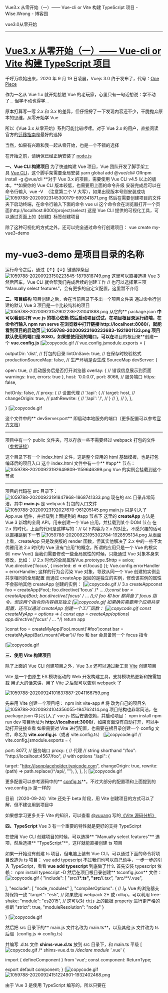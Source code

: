 Vue3.x 从零开始（一）—— Vue-cli or Vite 构建 TypeScript 项目 - Wise.Wrong - 博客园

vue3.0从零开始
* * *

#   [Vue3.x 从零开始（一）—— Vue-cli or Vite 构建 TypeScript 项目](https://www.cnblogs.com/wisewrong/p/13717287.html)

千呼万唤始出来，2020 年 9 月 19 日凌晨，Vuejs 3.0 终于发布了，代号：[One Piece](https://github.com/vuejs/vue-next/releases/tag/v3.0.0)

作为一名从 Vue 1.x 就开始接触 Vue 的老玩家，心里只有一句话想说：学不动了...
但学不动也得学...

原本打算写一写 2.x 和 3.x 的差异，但仔细捋了一下发现内容还不少，干脆抛弃原本的思维，从零开始学 Vue

所以《Vue 3.x 从零开始》系列可能比较啰嗦。对于 Vue 2.x 的用户，直接阅读官方的[迁移指南](https://v3.vuejs.org/guide/migration/introduction.html#quickstart)是最好的选择

当然，如果有兴趣和我一起从零开始，也是一个不错的选择

在开始之前，请确保已经正确安装了 [node.js](http://nodejs.cn/)

**一、Vue CLI 构建项目**
为了快速构建 Vue 项目，Vue 团队开发了脚手架工具 [Vue CLI](https://cli.vuejs.org/)，这个脚手架需要全局安装
yarn global add @vue/cli# ORnpm install -g @vue/cli
**对于 Vue 3.x 的项目，需要使用 Vue CLI v4.5 以上的版本。**如果你的 Vue CLI 版本较低，也需要用上面的命令升级
安装完成后可以在命令行输入  vue -V  （注意第二个 V 大写），如果出现版本号则安装成功
![1059788-20200923145300179-699341871.png](https://cdn.jsdelivr.net/gh/hjb2722404/myimg/20210106124721.png)
然后在需要创建项目的文件夹下启动终端，在命令行输入下面的命令
vue ui
这个命令会在浏览器打开一个页面(http://localhost:8000/project/select)
这是 Vue CLI 提供的可视化工具，可以通过页面上的【创建】标签创建项目

除了这种可视化的方式之外，还可以完全通过命令行创建项目：
vue create my-vue3-demo

# my-vue3-demo 是项目目录的名称

运行命令之后，通过【↑】【↓】键选择条目
![1059788-20200923150223545-1879818749.png](https://cdn.jsdelivr.net/gh/hjb2722404/myimg/20210106124747.png)
这里可以直接选择 Vue 3 然后回车，Vue CLI 就会帮我们完成后续的创建工作
// 也可以选择第三项 “Manually select features”，会有更多的自定义配置，这里暂不介绍

**二、项目结构**
项目创建之后，会在当前目录下多出一个项目文件夹
通过命令行创建的默认 Vue 3 项目是一个比较纯粹的项目
![1059788-20200923152902236-231041888.png](https://cdn.jsdelivr.net/gh/hjb2722404/myimg/20210106124755.png)
从它的** package.json **中可以看到只有 vue.js 的核心依赖
然后启动项目试试，在项目根目录运行终端，在命令行输入
npm run serve
在浏览器中打开链接 **http://localhost:8080/**，就能看到项目的启动页
![1059788-20200923160233683-1921901133.png](https://cdn.jsdelivr.net/gh/hjb2722404/myimg/20210106124804.png)
项目默认使用的端口是 8080，如果想使用别的端口，可以在**项目的根目录**创建一个 **vue.config.js**
[![copycode.gif](Vue3.x%20从零开始（一）——%20Vue-cli%20or%20Vite%20构建%20TypeScript%20项目%20.md#)
// vue.config.jsmodule.exports = {

outputDir: 'dist', // 打包的目录 lintOnSave: true, // 在保存时校验格式 productionSourceMap: false, // 生产环境是否生成 SourceMap devServer: {

open: true, // 启动服务后是否打开浏览器 overlay: { // 错误信息展示到页面 warnings: true,
errors: true },
host: '0.0.0.0',
port: 8066, // 服务端口 https: false,

hotOnly: false, // proxy: { // 设置代理 // '/api': { // target: host, // changeOrigin: true, // pathRewrite: { // '/api': '/', // } // }, // }, },

}
[![copycode.gif](Vue3.x%20从零开始（一）——%20Vue-cli%20or%20Vite%20构建%20TypeScript%20项目%20.md#)

这个文件中的** devServer.port**  即启动本地服务的端口（更多配置可以参考[官方文档](https://cli.vuejs.org/zh/config/)）

* * *

项目中有一个 public 文件夹，可以存放一些不需要经过 webpack 打包的文件（[参考链接](https://cli.vuejs.org/zh/guide/html-and-static-assets.html#public-%E6%96%87%E4%BB%B6%E5%A4%B9)）

这个目录下有一个 index.html 文件，这是整个应用的 html 基础模板，也是打包编译后的项目入口
这个 index.html 文件中有一个** #app** 节点：
![1059788-20200923192649809-1159646399.png](https://cdn.jsdelivr.net/gh/hjb2722404/myimg/20210106124842.png)
Vue 的实例会挂载到这个节点

* * *

项目的代码在 src 目录下：
![1059788-20200923191847968-1868741333.png](https://cdn.jsdelivr.net/gh/hjb2722404/myimg/20210106124902.png)
现在的 src 目录非常简洁，其中 **main.js** 是 webpack 打包的入口文件
![1059788-20200923192027670-961205145.png](https://cdn.jsdelivr.net/gh/hjb2722404/myimg/20210106124926.png)
main.js 只是引入了 App.vue 组件，并挂载到上面提到的 #app 节点下
这里的 **createApp** 方法是 Vue 3 新增的全局 API，用来创建一个 Vue 应用，并挂载到某个 DOM 节点
在 2.x 的时代，上面的代码是这样写的：// 以下内容为 2.x 的对比，不感兴趣的话可以直接跳到下一节
![1059788-20200923195302784-1928595134.png](https://cdn.jsdelivr.net/gh/hjb2722404/myimg/20210106124952.png)
从表面上看，createApp 只是改良版的 render 函数，但其实他解决了 2.x 中的一些不太优雅用法
2.x 时代的 Vue 没有“应用”的概念，所谓的应用只是一个 Vue 的根实例  new Vue()
当我们需要修改一些全局属性的时候，只能通过 Vue 对象本身来修改，比如：
// 2.x 时代的全局属性Vue.prototype.$http = axios;
Vue.directive('focus', {
inserted: el => el.focus()
});
Vue.config.errorHandler = errorHandler;
这样的行为会污染 Vue 对象，导致从同一个 Vue 创建的实例会共享相同的全局配置
而通过 createApp 返回的是独立的实例，修改该实例的属性不会影响其他 createApp 创建的实例：
[![copycode.gif](Vue3.x%20从零开始（一）——%20Vue-cli%20or%20Vite%20构建%20TypeScript%20项目%20.md#)
// 3.x createAppconst foo = createApp(Foo);
foo.directive('focus'  /* ... */);const bar = createApp(Bar);
bar.directive('focus'  /* ... */);// foo 和 bar 都具备了 focus 指令，但这两个指令的内容相互独立
[![copycode.gif](Vue3.x%20从零开始（一）——%20Vue-cli%20or%20Vite%20构建%20TypeScript%20项目%20.md#)
如果确实需要两个应用共享配置，还可以通过 createApp 创建一个工厂函数：
[![copycode.gif](Vue3.x%20从零开始（一）——%20Vue-cli%20or%20Vite%20构建%20TypeScript%20项目%20.md#)
const createMyApp = options => { const app = createApp(options)
app.directive('focus'  /* ... */) return app

}const foo = createMyApp(Foo).mount('#foo')const bar = createMyApp(Bar).mount('#bar')// foo 和 bar 会具备同一个 focus 指令

[![copycode.gif](Vue3.x%20从零开始（一）——%20Vue-cli%20or%20Vite%20构建%20TypeScript%20项目%20.md#)

**三、使用 Vite 构建项目**

除了上面的 Vue CLI 创建项目之外，Vue 3.x 还可以通过新工具 [Vite](https://github.com/vitejs/vite) 创建项目

Vite 是一个由原生 ES 模块驱动的 Web 开发构建工具，支持模块热更新和按需加载
用尤大的话来讲，用了 Vite 之后就可以告别 webpack 了

![1059788-20200924101637887-2041166759.png](https://cdn.jsdelivr.net/gh/hjb2722404/myimg/20210106125112.png)

先来用 Vite 创建一个项目吧：
npm init vite-app <project-name># 将 <project-name> 改为自己的项目名
![1059788-20200924104356055-194762414.png](https://cdn.jsdelivr.net/gh/hjb2722404/myimg/20210106125121.png)
项目结构也非常简洁，在 package.json 中只引入了 vue.js
然后安装依赖，并启动项目：
npm install
npm run dev
项目地址为 **http://localhost:3000/**，如果页面没有自动打开，可以手动打开链接查看
如果需要对 Vite 进行配置，也需要在根目录创建一个 config 文件，命名为 **vite.config.js**（或者 vite.config.ts）
[![copycode.gif](Vue3.x%20从零开始（一）——%20Vue-cli%20or%20Vite%20构建%20TypeScript%20项目%20.md#)
// vite.config.jsmodule.exports = {

port: 8077, // 服务端口 proxy: { // 代理 // string shorthand  "/foo": "http://localhost:4567/foo", // with options  "/api": {

target: "http://jsonplaceholder.typicode.com",
changeOrigin: true,
rewrite: (path) => path.replace(/^\/api/, ""),
},
},
};
[![copycode.gif](Vue3.x%20从零开始（一）——%20Vue-cli%20or%20Vite%20构建%20TypeScript%20项目%20.md#)

更多配置可以参考源码中的**  [config.ts](https://github.com/vitejs/vite/blob/master/src/node/config.ts)**。不过大部分的配置项和上面提到的 vue.config.js 是一样的

目前（2020-09-24）Vite 还处于 beta 阶段，用 Vite 创建项目的方式可以了解，但不建议用到项目中

如果想学习更多关于 Vite 的知识，可以查看 [@yuuang](https://github.com/zhangyuang) 写的[《Vite 源码分析》](https://vite-design.surge.sh/guide/getting-start.html)

**四、TypeScript**
Vue 3 有一个重要的特性就是更好的支持 TypeScirpt

在使用 Vue CLI 创建项目的时候，可以选择** "Manually select features"**  选项，然后选择** "TypeScript"**，这样就能直接创建 ts 项目

如果一开始没有创建 ts 项目，但电脑上装有 Vue CLI，可以通过下面的命令将项目改造为 ts 项目：
vue add typescript
不过我们也可以自己动手，一步一步的引入 TypeScript，看看 **vue add typescript**  到底做了什么
首先安装 typescript 依赖：
npm install typescript -D
然后在项目根目录创建** tsconfig.json**  文件：
[![copycode.gif](Vue3.x%20从零开始（一）——%20Vue-cli%20or%20Vite%20构建%20TypeScript%20项目%20.md#)
{ "include": [ "src/**/*.ts", "src/**/*.tsx", "src/**/*.vue",

], "exclude": [ "node_modules" ], "compilerOptions": { // 与 Vue 的浏览器支持保持一致  "target": "es5", // 如果使用 webpack 2+ 或 rollup，可以利用 tree-shake:  "module": "es2015", // 这可以对 `this` 上的数据 property 进行更严格的推断  "strict": true, "moduleResolution": "node" }

}
[![copycode.gif](Vue3.x%20从零开始（一）——%20Vue-cli%20or%20Vite%20构建%20TypeScript%20项目%20.md#)

然后把 src 目录下的** main.js 文件名改为 main.ts**，以及其他 js 文件改为 ts 后缀（config.js => config.ts）

并编写 .d.ts 文件 **shims-vue.d.ts** 放到 src 目录下，和 main.ts 平级
[![copycode.gif](Vue3.x%20从零开始（一）——%20Vue-cli%20or%20Vite%20构建%20TypeScript%20项目%20.md#)
/* shims-vue.d.ts */declare module '*.vue' {

import { defineComponent } from  'vue'; const component: ReturnType<typeof defineComponent>;

export default component;
}
[![copycode.gif](Vue3.x%20从零开始（一）——%20Vue-cli%20or%20Vite%20构建%20TypeScript%20项目%20.md#)
![1059788-20200924151224901-1932402468.png](https://cdn.jsdelivr.net/gh/hjb2722404/myimg/20210106125139.png)

由于 Vue 3 是使用 TypeScript 编写的，所以只要在 <script> 标签上声明 **lang="ts"**，就能直接在 .vue 文件中使用 ts 语法

为了让 TypeScript 能够正确推断 Vue 组件中的类型，还需要使用全局方法 **defineComponent** 来定义组件
![1059788-20200924150304940-1656143287.png](https://cdn.jsdelivr.net/gh/hjb2722404/myimg/20210106125156.png)
Vue 有一些特性和 TypeScript 并不能完美契合 (如 computed 的返回类型)

为了更好的使用 ts，建议提前阅读[《TypeScript 支持》](https://v3.vuejs.org/guide/typescript-support.html#typescript-support)

到这里项目内部的改造基本完成，接下来**只要将入口文件从 main.js 改为 main.ts**  即可

**如果是 Vite 创建的项目**，直接修改根目录下的 index.html 文件，将 <script> 标签的 src 地址改为 "/src/main.ts"

**如果是 Vue CLI 创建的普通项目**，只需要安装 @vue/cli-plugin-typescrip
npm install @vue/cli-plugin-typescript -D
搞定~ 接下来就可以启动项目开始愉悦的编码了~

分类: [Vue](https://www.cnblogs.com/wisewrong/category/933810.html)

标签: [vue-cli](https://www.cnblogs.com/wisewrong/tag/vue-cli/), [vue](https://www.cnblogs.com/wisewrong/tag/vue/), [TypeScript](https://www.cnblogs.com/wisewrong/tag/TypeScript/), [vite](https://www.cnblogs.com/wisewrong/tag/vite/)

 [好文要顶](Vue3.x%20从零开始（一）——%20Vue-cli%20or%20Vite%20构建%20TypeScript%20项目%20.md#)  [关注我](Vue3.x%20从零开始（一）——%20Vue-cli%20or%20Vite%20构建%20TypeScript%20项目%20.md#)  [收藏该文](Vue3.x%20从零开始（一）——%20Vue-cli%20or%20Vite%20构建%20TypeScript%20项目%20.md#)  [![icon_weibo_24.png](Vue3.x%20从零开始（一）——%20Vue-cli%20or%20Vite%20构建%20TypeScript%20项目%20.md#)  [![wechat.png](Vue3.x%20从零开始（一）——%20Vue-cli%20or%20Vite%20构建%20TypeScript%20项目%20.md#)

 [![20170925120030.png](../_resources/35ee2ef2ae71db106ffd2bda2c27768d.jpg)](https://home.cnblogs.com/u/wisewrong/)

 [Wise.Wrong](https://home.cnblogs.com/u/wisewrong/)
 [关注 - 8](https://home.cnblogs.com/u/wisewrong/followees/)
 [粉丝 - 1059](https://home.cnblogs.com/u/wisewrong/followers/)

 [+加关注](Vue3.x%20从零开始（一）——%20Vue-cli%20or%20Vite%20构建%20TypeScript%20项目%20.md#)

 2

 0

 [«](https://www.cnblogs.com/wisewrong/p/13719007.html) 上一篇： [深度删除对象/数组中的空字段](https://www.cnblogs.com/wisewrong/p/13719007.html)

 [»](https://www.cnblogs.com/wisewrong/p/13744013.html) 下一篇： [Vue3.x 从零开始（二）—— 重新认识 Vue 组件](https://www.cnblogs.com/wisewrong/p/13744013.html)

posted @ 2020-09-24 15:35 [Wise.Wrong](https://www.cnblogs.com/wisewrong/)  阅读(1485)  评论(0) [编辑](https://i.cnblogs.com/EditPosts.aspx?postid=13717287) [收藏](Vue3.x%20从零开始（一）——%20Vue-cli%20or%20Vite%20构建%20TypeScript%20项目%20.md#)